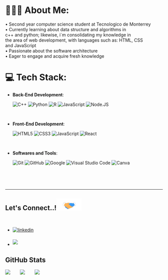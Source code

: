 # 👨🏻‍💻 About Me:
• Second year computer science student at Tecnologico de Monterrey<br>• Currently learning about data structure and algorithms in <br>c++ and python; likewise, i´m consolidating my knowledge in <br>the area of web development, with languages such as: HTML, CSS <br>and JavaScript<br>• Passionate about the software architecture<br>• Eager to engage and acquire fresh knowledge




# 💻 Tech Stack:


- **Back-End Development**:


    ![C++](https://img.shields.io/badge/C++%20-%2300599C.svg?style=for-the-badge&logo=c%2B%2B&logoColor=white)
    ![Python](https://img.shields.io/badge/Python%20-%2314354C.svg?style=for-the-badge&logo=python&logoColor=white)
    ![R](https://img.shields.io/badge/R-276DC3?style=for-the-badge&logo=r&logoColor=white)
    ![JavaScript](https://img.shields.io/badge/JavaScript%20-%23F7DF1E.svg?style=for-the-badge&logo=javascript&logoColor=black)
    ![Node.JS](https://img.shields.io/badge/Node%20js-339933?style=for-the-badge&logo=nodedotjs&logoColor=white)


<br>   

- **Front-End Development**:

   ![HTML5](https://img.shields.io/badge/HTML5%20-%23E34F26.svg?style=for-the-badge&logo=html5&logoColor=white)
   ![CSS3](https://img.shields.io/badge/CSS%20-%231572B6.svg?style=for-the-badge&logo=css3&logoColor=white)
   ![JavaScript](https://img.shields.io/badge/JavaScript%20-%23F7DF1E.svg?style=for-the-badge&logo=javascript&logoColor=black)
   ![React](https://img.shields.io/badge/React-20232A?style=for-the-badge&logo=react&logoColor=61DAFB)

<br>

- **Softwares and Tools**:

    ![Git](https://img.shields.io/badge/git-%23F05033.svg?style=for-the-badge&logo=git&logoColor=white)
    ![GitHub](https://img.shields.io/badge/github-%23121011.svg?style=for-the-badge&logo=github&logoColor=white)
    ![Google](https://img.shields.io/badge/google-%234285F4.svg?style=for-the-badge&logo=google&logoColor=white)
    ![Visual Studio Code](https://img.shields.io/badge/Visual%20Studio%20Code-0078d7.svg?style=for-the-badge&logo=visual-studio-code&logoColor=white)
    ![Canva](https://img.shields.io/badge/Canva-%2300C4CC.svg?style=for-the-badge&logo=Canva&logoColor=white)

<br>

</p>

<br>

-----

## <b> Let's Connect..!</b><img src="https://github.com/0xAbdulKhalid/0xAbdulKhalid/raw/main/assets/mdImages/handshake.gif" width ="80">
<br>


<ul>

<li>
<a href="https://www.linkedin.com/in/sergio-tom%C3%A1s-vargas-villarreal-544032282/" target="_blank">
<img src="https://img.shields.io/badge/linkedin:  Sergio Tomás Vargas Villarreal-%2300acee.svg?color=405DE6&style=for-the-badge&logo=linkedin&logoColor=white" alt=linkedin style="margin-bottom: 5px;"/>
</a>
</li>

<br>

<li>
<a href="https://mail.google.com/mail/u/0/?pli=1#inbox?compose=GTvVlcSGLrRTxWcVlsMwBgcVlCszmxTJNXNxmVxznhXmSlHdStzgPwlfhCMLkWhmWfHSmMxmcJcxM](https://mail.google.com/mail/u/0/#inbox?compose=DmwnWtDpJbppMNwJwZjLpcdVqXfKdvPhRkmGZxCWnJTWdtphxgZPGzQxDQTwWjbhWfBttSpwXVnv)" target="_blank">
<img src="https://img.shields.io/badge/gmail:  sergio.vargas.work@gmail.com-%23EA4335.svg?style=for-the-badge&logo=gmail&logoColor=white" t=mail style="margin-bottom: 5px;" />
</a>
</li>
	
</ul>
</div>

## GitHub Stats
<div>
<p><img align="left" src="https://github-readme-stats.vercel.app/api/top-langs?username=garrza&show_icons=true&locale=en&layout=compact&theme=onedark&langs_count=6"/></p>
<p><img align="right" src="https://github-readme-stats.vercel.app/api?username=garrza&show_icons=true&locale=en&theme=onedark"  width="410" /></p>
</div>

<div align = "center">
<img src="https://github-readme-streak-stats.herokuapp.com/?user=SergioVargasDev&theme=dark&hide_border=true" /><br/>
</div>

